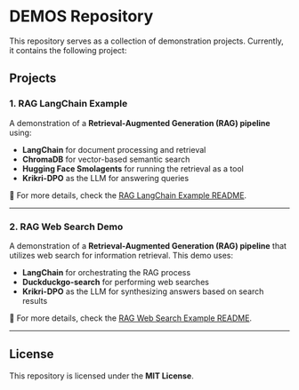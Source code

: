 # DEMOS Repository

This repository serves as a collection of demonstration projects. Currently, it contains the following project:

## Projects

### 1. RAG LangChain Example

A demonstration of a **Retrieval-Augmented Generation (RAG) pipeline** using:
- **LangChain** for document processing and retrieval
- **ChromaDB** for vector-based semantic search
- **Hugging Face Smolagents** for running the retrieval as a tool
- **Krikri-DPO** as the LLM for answering queries

📌 For more details, check the [RAG LangChain Example README](./rag-langchain-example/README.md).

---

### 2. RAG Web Search Demo

A demonstration of a **Retrieval-Augmented Generation (RAG) pipeline** that utilizes web search for information retrieval. This demo uses:
- **LangChain** for orchestrating the RAG process
- **Duckduckgo-search** for performing web searches
- **Krikri-DPO** as the LLM for synthesizing answers based on search results

📌 For more details, check the [RAG Web Search Example README](./rag-web-search-example/README.md).

---

## License

This repository is licensed under the **MIT License**.
